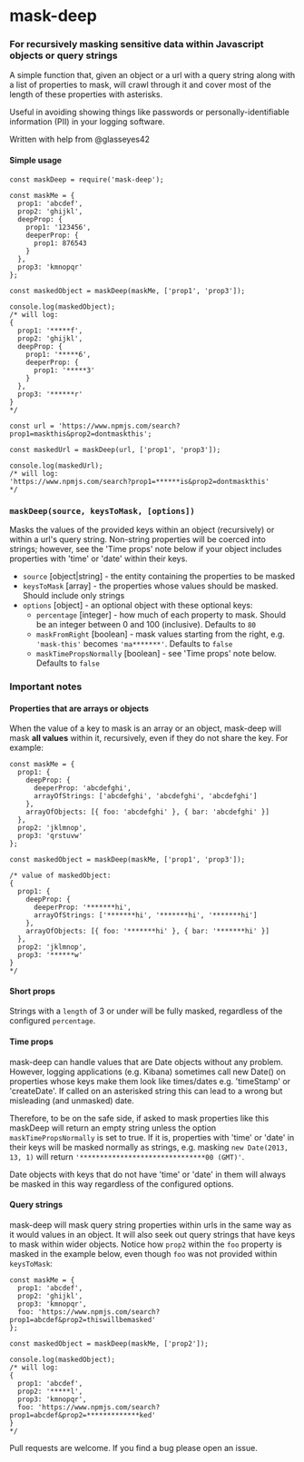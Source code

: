 # mask-deep

### For recursively masking sensitive data within Javascript objects or query strings

A simple function that, given an object or a url with a query string along with a list of properties to mask, will crawl through it and cover most of the length of these properties with asterisks.

Useful in avoiding showing things like passwords or personally-identifiable information (PII) in your logging software.

Written with help from @glasseyes42

#### Simple usage
```
const maskDeep = require('mask-deep');

const maskMe = {
  prop1: 'abcdef',
  prop2: 'ghijkl',
  deepProp: {
    prop1: '123456',
    deeperProp: {
      prop1: 876543
    }
  },
  prop3: 'kmnopqr'
};

const maskedObject = maskDeep(maskMe, ['prop1', 'prop3']);

console.log(maskedObject);
/* will log:
{
  prop1: '*****f',
  prop2: 'ghijkl',
  deepProp: {
    prop1: '*****6',
    deeperProp: {
      prop1: '*****3'
    }
  },
  prop3: '******r'
}
*/
```

```
const url = 'https://www.npmjs.com/search?prop1=maskthis&prop2=dontmaskthis';

const maskedUrl = maskDeep(url, ['prop1', 'prop3']);

console.log(maskedUrl);
/* will log:
'https://www.npmjs.com/search?prop1=******is&prop2=dontmaskthis'
*/
```

### `maskDeep(source, keysToMask, [options])`
Masks the values of the provided keys within an object (recursively) or within a url's query string. Non-string properties will be coerced into strings; however, see the 'Time props' note below if your object includes properties with 'time' or 'date' within their keys.
- `source` [object|string] - the entity containing the properties to be masked
- `keysToMask` [array] - the properties whose values should be masked. Should include only strings
- `options` [object] - an optional object with these optional keys:
  - `percentage` [integer] - how much of each property to mask. Should be an integer between 0 and 100 (inclusive). Defaults to `80`
  - `maskFromRight` [boolean] - mask values starting from the right, e.g. `'mask-this'` becomes `'ma*******'`. Defaults to `false`
  - `maskTimePropsNormally` [boolean] - see 'Time props' note below. Defaults to `false`

### Important notes
#### Properties that are arrays or objects
When the value of a key to mask is an array or an object, mask-deep will mask **all values** within it, recursively, even if they do not share the key. For example:
```
const maskMe = {
  prop1: {
    deepProp: {
      deeperProp: 'abcdefghi',
      arrayOfStrings: ['abcdefghi', 'abcdefghi', 'abcdefghi']
    },
    arrayOfObjects: [{ foo: 'abcdefghi' }, { bar: 'abcdefghi' }]
  },
  prop2: 'jklmnop',
  prop3: 'qrstuvw'
};

const maskedObject = maskDeep(maskMe, ['prop1', 'prop3']);

/* value of maskedObject:
{
  prop1: {
    deepProp: {
      deeperProp: '*******hi',
      arrayOfStrings: ['*******hi', '*******hi', '*******hi']
    },
    arrayOfObjects: [{ foo: '*******hi' }, { bar: '*******hi' }]
  },
  prop2: 'jklmnop',
  prop3: '******w'
}
*/
```

#### Short props
Strings with a `length` of 3 or under will be fully masked, regardless of the configured `percentage`.

#### Time props

mask-deep can handle values that are Date objects without any problem. However, logging applications (e.g. Kibana) sometimes call new Date() on properties whose keys make them look like times/dates e.g. 'timeStamp' or 'createDate'. If called on an asterisked string this can lead to a wrong but misleading (and unmasked) date.

Therefore, to be on the safe side, if asked to mask properties like this maskDeep will return an empty string unless the option `maskTimePropsNormally` is set to true. If it is, properties with 'time' or 'date' in their keys will be masked normally as strings, e.g. masking `new Date(2013, 13, 1)` will return `'*******************************00 (GMT)'`.

Date objects with keys that do not have 'time' or 'date' in them will always be masked in this way regardless of the configured options.

#### Query strings
mask-deep will mask query string properties within urls in the same way as it would values in an object. It will also seek out query strings that have keys to mask within wider objects. Notice how `prop2` within the `foo` property is masked in the example below, even though `foo` was not provided within `keysToMask`:

```
const maskMe = {
  prop1: 'abcdef',
  prop2: 'ghijkl',
  prop3: 'kmnopqr',
  foo: 'https://www.npmjs.com/search?prop1=abcdef&prop2=thiswillbemasked'
};

const maskedObject = maskDeep(maskMe, ['prop2']);

console.log(maskedObject);
/* will log:
{
  prop1: 'abcdef',
  prop2: '*****l',
  prop3: 'kmnopqr',
  foo: 'https://www.npmjs.com/search?prop1=abcdef&prop2=*************ked'
}
*/
```

Pull requests are welcome. If you find a bug please open an issue.